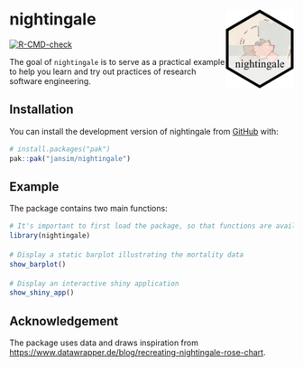 
# nightingale <img src="man/figures/logo.png" width="120" align="right" />

<!-- badges: start -->
[![R-CMD-check](https://github.com/jansim/nightingale/actions/workflows/R-CMD-check.yaml/badge.svg)](https://github.com/jansim/nightingale/actions/workflows/R-CMD-check.yaml)
<!-- badges: end -->

The goal of `nightingale` is to serve as a practical example to help you learn and try out practices of research software engineering.

## Installation

You can install the development version of nightingale from [GitHub](https://github.com/) with:

``` r
# install.packages("pak")
pak::pak("jansim/nightingale")
```

## Example

The package contains two main functions:

``` r
# It's important to first load the package, so that functions are available
library(nightingale)

# Display a static barplot illustrating the mortality data
show_barplot()

# Display an interactive shiny application
show_shiny_app()
```

## Acknowledgement

The package uses data and draws inspiration from https://www.datawrapper.de/blog/recreating-nightingale-rose-chart.
